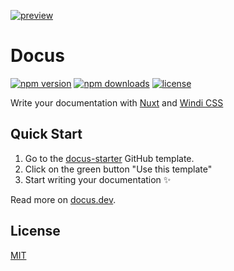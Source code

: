 [![preview](https://user-images.githubusercontent.com/904724/105075054-872fac80-5a89-11eb-8aab-46dd254ad986.png)](https://docus.dev)
# Docus

[![npm version][npm-version-src]][npm-version-href]
[![npm downloads][npm-downloads-src]][npm-downloads-href]
[![license][license-src]][license-href]

Write your documentation with [Nuxt](https://nuxtjs.org) and [Windi CSS](https://windicss.org)

## Quick Start

1. Go to the [docus-starter](https://github.com/nuxt/docus-starter) GitHub template.
2. Click on the green button "Use this template"
3. Start writing your documentation ✨

Read more on [docus.dev](https://docus.dev).

## License

[MIT](./LICENSE)

<!-- Badges -->
[npm-version-src]: https://img.shields.io/npm/v/docus/latest.svg
[npm-version-href]: https://npmjs.com/package/docus

[npm-downloads-src]: https://img.shields.io/npm/dt/docus.svg
[npm-downloads-href]: https://npmjs.com/package/docus

[license-src]: https://img.shields.io/npm/l/docus.svg
[license-href]: https://npmjs.com/package/docus
